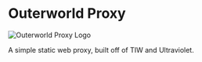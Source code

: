 # Outerworld Proxy

![Outerworld Proxy Logo](logo.gif)

A simple static web proxy, built off of TIW and Ultraviolet.
